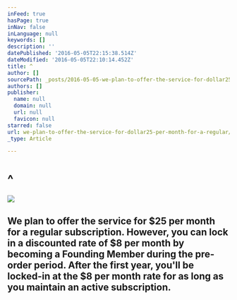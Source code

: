 ```yaml
---
inFeed: true
hasPage: true
inNav: false
inLanguage: null
keywords: []
description: ''
datePublished: '2016-05-05T22:15:38.514Z'
dateModified: '2016-05-05T22:10:14.452Z'
title: ^
author: []
sourcePath: _posts/2016-05-05-we-plan-to-offer-the-service-for-dollar25-per-month-for-a-regular.md
authors: []
publisher:
  name: null
  domain: null
  url: null
  favicon: null
starred: false
url: we-plan-to-offer-the-service-for-dollar25-per-month-for-a-regular/index.html
_type: Article

---
```

# ^
![](https://the-grid-user-content.s3-us-west-2.amazonaws.com/ad7c9bf2-88c4-4c51-94e5-87f45701891e.jpg)

## We plan to offer the service for $25 per month for a regular subscription. However, you can lock in a discounted rate of $8 per month by becoming a Founding Member during the pre-order period. After the first year, you'll be locked-in at the $8 per month rate for as long as you maintain an active subscription.